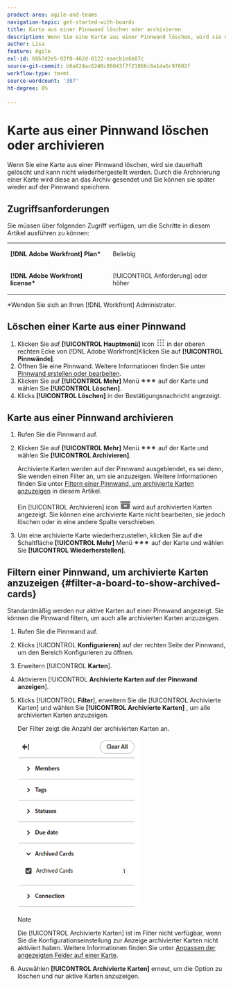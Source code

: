 ```yaml
---
product-area: agile-and-teams
navigation-topic: get-started-with-boards
title: Karte aus einer Pinnwand löschen oder archivieren
description: Wenn Sie eine Karte aus einer Pinnwand löschen, wird sie dauerhaft gelöscht und kann nicht wiederhergestellt werden. Durch die Archivierung einer Karte wird diese an das Archiv gesendet und Sie können sie später wieder auf der Pinnwand speichern.
author: Lisa
feature: Agile
exl-id: 68b7d2e5-92f0-462d-8122-eaecb1e6b87c
source-git-commit: b6a824ac6248c86043f7f21866c8a14a6c97602f
workflow-type: tm+mt
source-wordcount: '387'
ht-degree: 0%

---
```


# Karte aus einer Pinnwand löschen oder archivieren

Wenn Sie eine Karte aus einer Pinnwand löschen, wird sie dauerhaft gelöscht und kann nicht wiederhergestellt werden. Durch die Archivierung einer Karte wird diese an das Archiv gesendet und Sie können sie später wieder auf der Pinnwand speichern.

## Zugriffsanforderungen

Sie müssen über folgenden Zugriff verfügen, um die Schritte in diesem Artikel ausführen zu können:

<table style="table-layout:auto"> 
 <col> 
 <col> 
 <tbody> 
  <tr> 
   <td role="rowheader"><strong>[!DNL Adobe Workfront] Plan*</strong></td> 
   <td> <p>Beliebig</p> </td> 
  </tr> 
  <tr> 
   <td role="rowheader"><strong>[!DNL Adobe Workfront] license*</strong></td> 
   <td> <p>[!UICONTROL Anforderung] oder höher</p> </td> 
  </tr> 
 </tbody> 
</table>

&#42;Wenden Sie sich an Ihren [!DNL Workfront] Administrator.

## Löschen einer Karte aus einer Pinnwand

1. Klicken Sie auf **[!UICONTROL Hauptmenü]** icon ![](assets/main-menu-icon.png) in der oberen rechten Ecke von [!DNL Adobe Workfront]Klicken Sie auf **[!UICONTROL Pinnwände]**.
1. Öffnen Sie eine Pinnwand. Weitere Informationen finden Sie unter [Pinnwand erstellen oder bearbeiten](../../agile/get-started-with-boards/create-edit-board.md).
1. Klicken Sie auf **[!UICONTROL Mehr]** Menü ![Mehr Menü](assets/more-icon-spectrum.png) auf der Karte und wählen Sie **[!UICONTROL Löschen]**.
1. Klicks **[!UICONTROL Löschen]** in der Bestätigungsnachricht angezeigt.

## Karte aus einer Pinnwand archivieren

1. Rufen Sie die Pinnwand auf.
1. Klicken Sie auf **[!UICONTROL Mehr]** Menü ![Mehr Menü](assets/more-icon-spectrum.png) auf der Karte und wählen Sie **[!UICONTROL Archivieren]**.

   Archivierte Karten werden auf der Pinnwand ausgeblendet, es sei denn, Sie wenden einen Filter an, um sie anzuzeigen. Weitere Informationen finden Sie unter [Filtern einer Pinnwand, um archivierte Karten anzuzeigen](#filter-a-board-to-show-archived-cards) in diesem Artikel.

   Ein [!UICONTROL Archivieren] icon ![Archivieren](assets/archive-icon-spectrum-25x20.png) wird auf archivierten Karten angezeigt. Sie können eine archivierte Karte nicht bearbeiten, sie jedoch löschen oder in eine andere Spalte verschieben.

1. Um eine archivierte Karte wiederherzustellen, klicken Sie auf die Schaltfläche **[!UICONTROL Mehr]** Menü ![Mehr Menü](assets/more-icon-spectrum.png) auf der Karte und wählen Sie **[!UICONTROL Wiederherstellen]**.

## Filtern einer Pinnwand, um archivierte Karten anzuzeigen {#filter-a-board-to-show-archived-cards}

Standardmäßig werden nur aktive Karten auf einer Pinnwand angezeigt. Sie können die Pinnwand filtern, um auch alle archivierten Karten anzuzeigen.

1. Rufen Sie die Pinnwand auf.
1. Klicks [!UICONTROL **Konfigurieren**] auf der rechten Seite der Pinnwand, um den Bereich Konfigurieren zu öffnen.
1. Erweitern [!UICONTROL **Karten**].
1. Aktivieren [!UICONTROL **Archivierte Karten auf der Pinnwand anzeigen**].
1. Klicks [!UICONTROL **Filter**], erweitern Sie die [!UICONTROL Archivierte Karten] und wählen Sie **[!UICONTROL Archivierte Karten]** , um alle archivierten Karten anzuzeigen.

   Der Filter zeigt die Anzahl der archivierten Karten an.

   ![Archivierte Karten filtern](assets/filter-by-archived-cards.png)

   >[!NOTE]
   >
   >Die [!UICONTROL Archivierte Karten] ist im Filter nicht verfügbar, wenn Sie die Konfigurationseinstellung zur Anzeige archivierter Karten nicht aktiviert haben. Weitere Informationen finden Sie unter [Anpassen der angezeigten Felder auf einer Karte](/help/quicksilver/agile/get-started-with-boards/customize-fields-on-card.md).

1. Auswählen **[!UICONTROL Archivierte Karten]** erneut, um die Option zu löschen und nur aktive Karten anzuzeigen.
